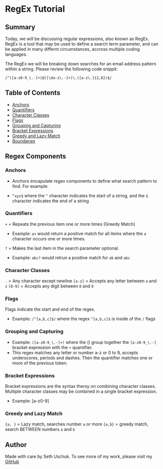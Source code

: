 # RegEx Tutorial

## Summary

Today, we will be discussing regular expressions, also known as RegEx. RegEx is a tool that may be used to define a search term parameter, and can be applied in many differnt circumstances, accross multiple coding languages. 

The RegEx we will be breaking down searches for an email address pattern within a string. Please review the following code snippit: 
```
/^([a-z0-9_\.-]+)@([\da-z\.-]+)\.([a-z\.]{2,6})$/
```

## Table of Contents

- [Anchors](#anchors)
- [Quantifiers](#quantifiers)
- [Character Classes](#character-classes)
- [Flags](#flags)
- [Grouping and Capturing](#grouping-and-capturing)
- [Bracket Expressions](#bracket-expressions)
- [Greedy and Lazy Match](#greedy-and-lazy-match)
- [Boundaries](#boundaries)

## Regex Components

### Anchors
* Anchors encapulate regex components to define what search pattern to find. For example:

* ``` ^xyz$ ``` where the ```^``` character indicates the start of a string, and the ```$``` character indicates the end of a string

### Quantifiers
```+``` = Repeats the previous item one or more times (Greedy Match)
* Example: ```a+``` would return a positive match for all items where the ```a``` character occurs one or more times.  


```?``` = Makes the last item in the search parameter optional. 
* Example: ```abc?``` would retrun a positive match for ```ab``` and ```abc``` 


### Character Classes
 ```.``` = Any character except newline
```[a-z]``` = Accepts any letter between ```a``` and ```z```
```[0-9]``` = Accepts any digit between ```0``` and ```9```

### Flags
Flags indicate the start and end of the regex. 
* Example: ```/^[a,b,c]$/``` where the regex ```^[a,b,c]$``` is inside of the ```/``` flags 

### Grouping and Capturing
* Example: ```([a-z0-9_\.-]+)``` where the () group together the ```[a-z0-9_\.-]``` bracket expression with the ```+``` quantifier.
* This regex matches any letter or number a-z or 0 to 9, accepts underscores, periods and dashes. Then the quantifier matches one or more of the previous token. 

### Bracket Expressions
Bracket expressions are the syntax theroy on combining character classes. Multiple character classes may be combined in a single bracket expression. 

* Example: [a-z0-9]
### Greedy and Lazy Match
```{a, }``` = Lazy match, searches number ```a``` or more
```{a,b}``` = greedy match, search BETWEEN numbers ```a``` and ```b```


## Author

Made with care by Seth Uschuk. To see more of my work, please visit my [GitHub](https://github.com/suschuk24)
